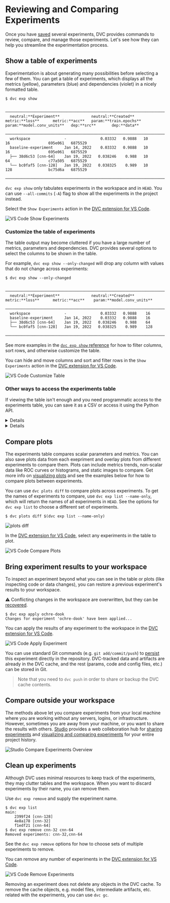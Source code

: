 # Reviewing and Comparing Experiments

Once you have [saved] several experiments, DVC provides commands to review,
compare, and manage those experiments. Let's see how they can help you
streamline the experimentation process.

[saved]: /doc/user-guide/experiment-management#save-experiments

## Show a table of experiments

Experimentation is about generating many possibilities before selecting a few of
them. You can get a table of experiments, which displays all the metrics
(yellow), parameters (blue) and <abbr>dependencies</abbr> (violet) in a nicely
formatted table.

<toggle>

<tab title="DVC CLI">

```cli
$ dvc exp show
```

```dvctable
 ────────────────────────────────────────────────────────────────────────────────────────────────────────────────
  neutral:**Experiment**              neutral:**Created**            metric:**loss**      metric:**acc**   param:**train.epochs**   param:**model.conv_units**   dep:**src**       dep:**data**
 ────────────────────────────────────────────────────────────────────────────────────────────────────────────────
  workspace               -               0.03332   0.9888   10             16                 695e061   6875529
  baseline-experiment     Jan 14, 2022    0.03332   0.9888   10             16                 695e061   6875529
  ├── 38d6c53 [cnn-64]    Jan 19, 2022   0.038246    0.988   10             64                 c77a505   6875529
  └── bc0faf5 [cnn-128]   Jan 19, 2022   0.038325    0.989   10             128                bc75d6a   6875529
 ────────────────────────────────────────────────────────────────────────────────────────────────────────────────
```

`dvc exp show` only tabulates experiments in the workspace and in `HEAD`. You
can use `--all-commits` (`-A`) flag to show all the experiments in the project
instead.

</tab>

<tab title="VSCode Extension">

Select the `Show Experiments` action in the [DVC extension for VS Code].

![VS Code Show Experiments](/img/vscode-show-experiments.png)

</tab>

</toggle>

### Customize the table of experiments

The table output may become cluttered if you have a large number of metrics,
parameters and dependencies. DVC provides several options to select the columns
to be shown in the table.

<toggle>

<tab title="DVC CLI">

For example, `dvc exp show --only-changed` will drop any column with values that
do not change across experiments:

```cli
$ dvc exp show --only-changed
```

```dvctable
 ───────────────────────────────────────────────────────────────────────────────
  neutral:**Experiment**              neutral:**Created**            metric:**loss**      metric:**acc**    param:**model.conv_units**
 ───────────────────────────────────────────────────────────────────────────────
  workspace               -               0.03332   0.9888    16
  baseline-experiment     Jan 14, 2022    0.03332   0.9888    16
  ├── 38d6c53 [cnn-64]    Jan 19, 2022   0.038246    0.988    64
  └── bc0faf5 [cnn-128]   Jan 19, 2022   0.038325    0.989    128
 ───────────────────────────────────────────────────────────────────────────────
```

See more examples in the
[`dvc exp show` reference](/doc/command-reference/exp/show#examples) for how to
filter columns, sort rows, and otherwise customize the table.

</tab>

<tab title="VSCode Extension">

You can hide and move columns and sort and filter rows in the `Show Experiments`
action in the [DVC extension for VS Code].

![VS Code Customize Table](/img/vscode-customize-table.gif)

</tab>

</toggle>

### Other ways to access the experiments table

If viewing the table isn't enough and you need programmatic access to the
experiments table, you can save it as a CSV or access it using the Python API.

<details>

#### Get experiments table in CSV

`dvc exp show` can also output the table in CSV, with `--csv`. It includes all
the data found in the table.

```cli
$ dvc exp show --csv
```

```csv
Experiment,rev,typ,Created,parent,loss,acc,train.epochs,model.conv_units
,workspace,baseline,,,0.236574187874794,0.9126999974250793,10,16
baseline-experiment,23ceb4a,baseline,2021-09-06T23:38:07,,0.236574187874794,0.9126999974250793,10,16
cnn-64,6d13f33,branch_commit,2021-09-09T13:06:05,,0.2338544875383377,0.9153000116348267,10,64
cnn-128,69503c6,branch_commit,2021-09-09T12:53:51,,0.2324332743883133,0.9160000085830688,10,128
```

For example, let's parse the CSV output with [csvkit] to get a statistical
summary about the experiments:

```cli
$ dvc exp show --csv | csvstat
...
7. "acc"

        Type of data:          Number
        Contains null values:  False
        Unique values:         5
        Smallest value:        0.9127
        Largest value:         0.9167
        Sum:                   5.4895
        Mean:                  0.914917
        Median:                0.91565
        StDev:                 0.001774
        Most common values:    0.9127 (2x)
                               0.9167 (1x)
                               0.9153 (1x)
                               0.9161 (1x)
                               0.916 (1x)
...
```

[csvkit]: https://csvkit.readthedocs.io/en/latest/

</details>

<details>

#### Get experiments table in Python API

The experiments table is also available in the DVC Python API:

```py
import dvc.api

exps = dvc.api.exp_show()
```

This returns a list of dictionaries, where each dictionary represents an
experiment:

```json
[
  {
    "Experiment": "paled-acre",
    "rev": "883442c",
    "Created": "Apr 19, 2023",
    "dice_multi": 0.8590125166103912,
    "train.arch": "squeezenet1_1"
  },
  {
    "Experiment": "vocal-suer",
    "rev": "231e504",
    "Created": "Apr 19, 2023",
    "dice_multi": 0.8997336177828745,
    "train.arch": "resnet34"
  },
  {
    "Experiment": "banal-hogs",
    "rev": "ff4a08a",
    "Created": "Apr 19, 2023",
    "dice_multi": 0.8758231459806097,
    "train.arch": "alexnet"
  }
]
```

The format returned by `dvc.api.exp_show()` can be directly converted to a
[Pandas DataFrame](https://pandas.pydata.org/docs/reference/api/pandas.DataFrame.html):

```py
import dvc.api
import pandas as pd

df = pd.DataFrame(dvc.api.exp_show())
```

</details>

## Compare plots

The experiments table compares scalar parameters and metrics. You can also save
plots data from each exepriment and overlay plots from different experiments to
compare them. Plots can include metrics trends, non-scalar data like ROC curves
or histograms, and static images to compare. Get more info on [visualizing
plots] and see the examples below for how to compare plots between experiments.

<toggle>

<tab title="DVC CLI">

You can use `dvc plots diff` to compare plots across experiments. To get the
names of experiments to compare, use `dvc exp list --name-only`, which will
return the names of all experiments in `HEAD`. See the options for
`dvc exp list` to choose a different set of experiments.

```cli
$ dvc plots diff $(dvc exp list --name-only)
```

![plots diff](/img/dvclive_exp_tracking_plots_diff.svg)

</tab>

<tab title="VSCode Extension">

In the [DVC extension for VS Code], select any experiments in the table to plot.

![VS Code Compare Plots](/img/vscode-compare-plots.gif)

</tab>

</toggle>

[visualizing plots]: /doc/user-guide/experiment-management/visualizing-plots

## Bring experiment results to your workspace

To inspect an experiment beyond what you can see in the table or plots (like
inspecting code or data changes), you can restore a previous experiment's
results to your workspace.

⚠️ Conflicting changes in the workspace are overwritten, but they can be
[recovered].

[recovered]:
  /doc/command-reference/exp/apply#expand-for-details-on-reverting-object-object

<toggle>

<tab title="DVC CLI">

```cli
$ dvc exp apply ochre-dook
Changes for experiment 'ochre-dook' have been applied...
```

</tab>

<tab title="VSCode Extension">

You can apply the results of any experiment to the workspace in the [DVC
extension for VS Code].

![VS Code Apply Experiment](/img/vscode-apply-experiment.gif)

</tab>

</toggle>

You can use standard Git commands (e.g. `git add/commit/push`) to [persist] this
experiment directly in the <abbr>repository</abbr>. DVC-tracked data and
artifacts are already in the DVC cache, and the rest (params, code and config
files, etc.) can be stored in Git.

> Note that you need to `dvc push` in order to share or backup the DVC cache
> contents.

## Compare outside your workspace

The methods above let you compare experiments from your local machine where you
are working without any servers, logins, or infrastructure. However, sometimes
you are away from your machine, or you want to share the results with others.
[Studio] provides a web colleboration hub for [sharing experiments] and
[visualizing and comparing experiments] for your entire project history.

![Studio Compare Experiments Overview](/img/studio-compare-exps-overview.gif)

## Clean up experiments

Although DVC uses minimal resources to keep track of the experiments, they may
clutter tables and the workspace. When you want to discard experiments by their
name, you can remove them.

Use `dvc exp remove` and supply the experiment name.

<toggle>

<tab title="DVC CLI">

```cli
$ dvc exp list
main:
    2399f24 [cnn-128]
    4e8a178 [cnn-32]
    f1edf21 [cnn-64]
$ dvc exp remove cnn-32 cnn-64
Removed experiments: cnn-32,cnn-64
```

See the `dvc exp remove` options for how to choose sets of multiple experiments
to remove.

</tab>

<tab title="VSCode Extension">

You can remove any number of experiments in the [DVC extension for VS Code].

![VS Code Remove Experiments](/img/vscode-remove-experiments.gif)

</tab>

</toggle>

Removing an experiment does not delete any objects in the DVC
<abbr>cache</abbr>. To remove the cache objects, e.g. model files, intermediate
artifacts, etc. related with the experiments, you can use `dvc gc`.

[dvc extension for vs code]:
  https://marketplace.visualstudio.com/items?itemName=Iterative.dvc
[studio]: https://studio.iterative.ai
[sharing experiments]: /doc/user-guide/experiment-management/sharing-experiments
[visualizing and comparing experiments]:
  /doc/studio/user-guide/projects-and-experiments/visualize-and-compare
[persist]:
  /doc/user-guide/experiment-management/sharing-experiments#persist-experiment
